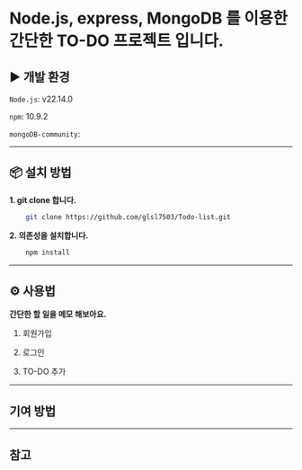 # Node.js, express, MongoDB 를 이용한 간단한 TO-DO 프로젝트 입니다.

## ▶ 개발 환경

`Node.js`: v22.14.0

`npm`: 10.9.2

`mongoDB-community`: 

---
## 📦 설치 방법

**1. git clone 합니다.**
```bash
    git clone https://github.com/glsl7503/Todo-list.git
```

**2. 의존성을 설치합니다.**
```bash
    npm install
```

---
## ⚙️ 사용법
**간단한 할 일을 메모 해보아요.**

1. 회원가입


2. 로그인


3. TO-DO 추가


---
## 기여 방법



---
## 참고
